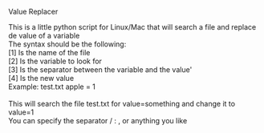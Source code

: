 Value Replacer

This is a little python script for Linux/Mac that will search a file and replace de value of a variable
 <br />
The syntax should be the following:  <br />
[1] Is the name of the file <br />
[2] Is the variable to look for <br />
[3] Is the separator between the variable and the value' <br />
[4] Is the new value <br />
Example: test.txt apple = 1 <br />
 <br />
This will search the file test.txt for value=something and change it to value=1 <br />
You can specify the separator / : , or anything you like <br />





